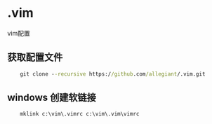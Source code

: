 # .vim
vim配置
## 获取配置文件
```cmd
	git clone --recursive https://github.com/allegiant/.vim.git
```
## windows 创建软链接
  ```cmd
      mklink c:\vim\.vimrc c:\vim\.vim\vimrc
 ```
